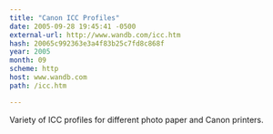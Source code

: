 ```yaml
---
title: "Canon ICC Profiles"
date: 2005-09-28 19:45:41 -0500
external-url: http://www.wandb.com/icc.htm
hash: 20065c992363e3a4f83b25c7fd8c868f
year: 2005
month: 09
scheme: http
host: www.wandb.com
path: /icc.htm

---
```


Variety of ICC profiles for different photo paper and Canon printers.
